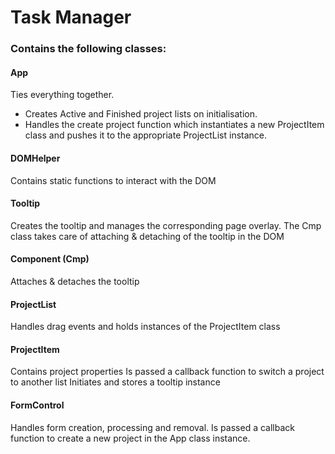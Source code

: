 # Task Manager

### Contains the following classes:

#### App

Ties everything together.

- Creates Active and Finished project lists on initialisation.
- Handles the create project function which instantiates a new ProjectItem class and pushes it to the appropriate ProjectList instance.

#### DOMHelper

Contains static functions to interact with the DOM

#### Tooltip

Creates the tooltip and manages the corresponding page overlay.
The Cmp class takes care of attaching & detaching of the tooltip in the DOM

#### Component (Cmp)

Attaches & detaches the tooltip

#### ProjectList

Handles drag events and holds instances of the ProjectItem class

#### ProjectItem

Contains project properties
Is passed a callback function to switch a project to another list
Initiates and stores a tooltip instance

#### FormControl

Handles form creation, processing and removal.
Is passed a callback function to create a new project in the App class instance.
